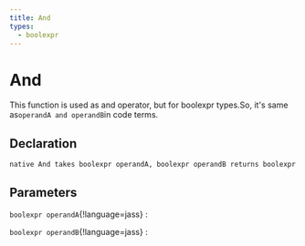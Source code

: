```yaml
---
title: And
types:
  - boolexpr
---
```


# And
This function is used as and operator, but for boolexpr types.So, it's same as`operandA and operandB`in code terms.

## Declaration

```jass
native And takes boolexpr operandA, boolexpr operandB returns boolexpr
```

## Parameters
`boolexpr operandA`{!language=jass}
: 

`boolexpr operandB`{!language=jass}
: 
